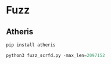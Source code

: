 # Fuzz

## Atheris

```sh
pip install atheris
```

```python
python3 fuzz_scrfd.py -max_len=2097152
```
